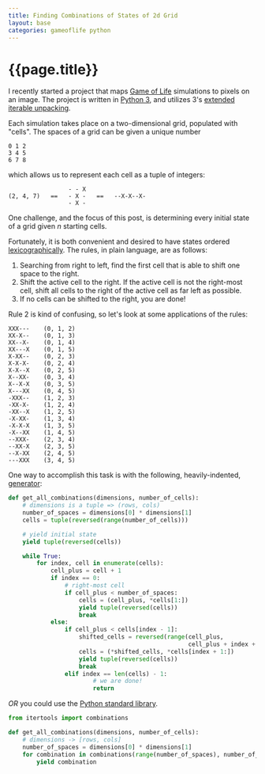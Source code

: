 ```yaml
---
title: Finding Combinations of States of 2d Grid
layout: base
categories: gameoflife python
---
```


# {{page.title}}

I recently started a project that maps [Game of Life](https://en.wikipedia.org/wiki/Conway's_Game_of_Life) simulations to pixels on an image. The project is written in [Python 3](https://docs.python.org/3/), and utilizes 3's [extended iterable unpacking](https://www.python.org/dev/peps/pep-3132/).

Each simulation takes place on a two-dimensional grid, populated with "cells". The spaces of a grid can be given a unique number

```
0 1 2
3 4 5
6 7 8
```

which  allows us to represent each cell as a tuple of integers:

```
                 - - X
(2, 4, 7)   ==   - X -   ==   --X-X--X-
                 - X -
```

One challenge, and the focus of this post, is determining every initial state of a grid given _n_ starting cells.

Fortunately, it is both convenient and desired to have states ordered [lexicographically](https://en.wikipedia.org/wiki/Lexicographical_order). The rules, in plain language, are as follows:

1. Searching from right to left, find the first cell that is able to shift one space to the right.
2. Shift the active cell to the right. If the active cell is not the right-most cell, shift all cells to the right of the active cell as far left as possible.
3. If no cells can be shifted to the right, you are done!

Rule 2 is kind of confusing, so let's look at some applications of the rules:

```
XXX---    (0, 1, 2)
XX-X--    (0, 1, 3)
XX--X-    (0, 1, 4)
XX---X    (0, 1, 5)
X-XX--    (0, 2, 3)
X-X-X-    (0, 2, 4)
X-X--X    (0, 2, 5)
X--XX-    (0, 3, 4)
X--X-X    (0, 3, 5)
X---XX    (0, 4, 5)
-XXX--    (1, 2, 3)
-XX-X-    (1, 2, 4)
-XX--X    (1, 2, 5)
-X-XX-    (1, 3, 4)
-X-X-X    (1, 3, 5)
-X--XX    (1, 4, 5)
--XXX-    (2, 3, 4)
--XX-X    (2, 3, 5)
--X-XX    (2, 4, 5)
---XXX    (3, 4, 5)
```

One way to accomplish this task is with the following, heavily-indented, [generator](https://docs.python.org/3/tutorial/classes.html#generators):

```python
def get_all_combinations(dimensions, number_of_cells):
    # dimensions is a tuple => (rows, cols)
    number_of_spaces = dimensions[0] * dimensions[1]
    cells = tuple(reversed(range(number_of_cells)))

    # yield initial state
    yield tuple(reversed(cells))

    while True:
        for index, cell in enumerate(cells):
            cell_plus = cell + 1
            if index == 0:
                # right-most cell
                if cell_plus < number_of_spaces:
                    cells = (cell_plus, *cells[1:])
                    yield tuple(reversed(cells))
                    break
            else:
                if cell_plus < cells[index - 1]:
                    shifted_cells = reversed(range(cell_plus,
                                                   cell_plus + index + 1))
                    cells = (*shifted_cells, *cells[index + 1:])
                    yield tuple(reversed(cells))
                    break
                elif index == len(cells) - 1:
                        # we are done!
                        return
```

_OR_ you could use the [Python standard library](https://docs.python.org/3/library/itertools.html).

```python
from itertools import combinations

def get_all_combinations(dimensions, number_of_cells):
    # dimensions -> [rows, cols]
    number_of_spaces = dimensions[0] * dimensions[1]
    for combination in combinations(range(number_of_spaces), number_of_cells):
        yield combination
```
